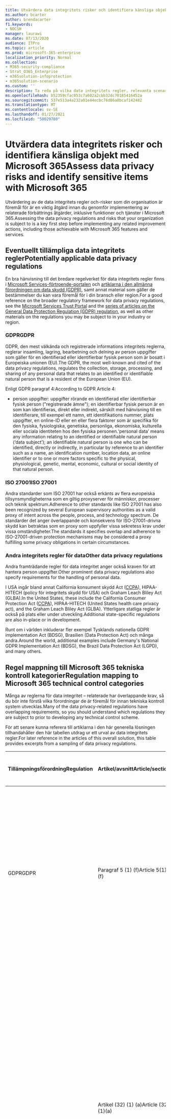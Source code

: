```yaml
---
title: Utvärdera data integritets risker och identifiera känsliga objekt med Microsoft 365
ms.author: bcarter
author: brendacarter
f1.keywords:
- NOCSH
manager: laurawi
ms.date: 07/13/2020
audience: ITPro
ms.topic: article
ms.prod: microsoft-365-enterprise
localization_priority: Normal
ms.collection:
- M365-security-compliance
- Strat_O365_Enterprise
- m365solution-infoprotection
- m365solution-scenario
ms.custom: ''
description: Ta reda på vilka data integritets regler, relevanta scenarier, beredskap och känsliga informations typer som finns i din Microsoft 365-miljö.
ms.openlocfilehash: b52359cfac053c7a602a2cbb32dc70185416452a
ms.sourcegitcommit: 537e513a4a232a01e44ecbc76d86a8bcaf142482
ms.translationtype: MT
ms.contentlocale: sv-SE
ms.lasthandoff: 01/27/2021
ms.locfileid: "50029780"
---
```

# <a name="assess-data-privacy-risks-and-identify-sensitive-items-with-microsoft-365"></a><span data-ttu-id="ac815-103">Utvärdera data integritets risker och identifiera känsliga objekt med Microsoft 365</span><span class="sxs-lookup"><span data-stu-id="ac815-103">Assess data privacy risks and identify sensitive items with Microsoft 365</span></span>

<span data-ttu-id="ac815-104">Utvärdering av de data integritets regler och-risker som din organisation är föremål för är en viktig åtgärd innan du genomför implementering av relaterade förbättrings åtgärder, inklusive funktioner och tjänster i Microsoft 365.</span><span class="sxs-lookup"><span data-stu-id="ac815-104">Assessing the data privacy regulations and risks that your organization is subject to is a key first step before implementing any related improvement actions, including those achievable with Microsoft 365 features and services.</span></span> 

## <a name="potentially-applicable-data-privacy-regulations"></a><span data-ttu-id="ac815-105">Eventuellt tillämpliga data integritets regler</span><span class="sxs-lookup"><span data-stu-id="ac815-105">Potentially applicable data privacy regulations</span></span>

<span data-ttu-id="ac815-106">En bra hänvisning till det bredare regelverket för data integritets regler finns i [Microsoft Services-förtroende-portalen](https://servicetrust.microsoft.com/) och [artiklarna i den allmänna förordningen om data skydd (GDPR)](../compliance/gdpr.md), samt annat material som gäller de bestämmelser du kan vara föremål för i din bransch eller region.</span><span class="sxs-lookup"><span data-stu-id="ac815-106">For a good reference on the broader regulatory framework for data privacy regulations, see the [Microsoft Services Trust Portal](https://servicetrust.microsoft.com/) and the [series of articles on the General Data Protection Regulation (GDPR) regulation](../compliance/gdpr.md), as well as other materials on the regulations you may be subject to in your industry or region.</span></span>

### <a name="gdpr"></a><span data-ttu-id="ac815-107">GDPR</span><span class="sxs-lookup"><span data-stu-id="ac815-107">GDPR</span></span>

<span data-ttu-id="ac815-108">GDPR, den mest välkända och registrerade informations integritets reglerna, reglerar insamling, lagring, bearbetning och delning av person uppgifter som gäller för en identifierad eller identifierbar fysisk person som är bosatt i Europeiska unionen (EU).</span><span class="sxs-lookup"><span data-stu-id="ac815-108">The GDPR, the most well-known and cited of the data privacy regulations, regulates the collection, storage, processing, and sharing of any personal data that relates to an identified or identifiable natural person that is a resident of the European Union (EU).</span></span> 

<span data-ttu-id="ac815-109">Enligt GDPR paragraf 4:</span><span class="sxs-lookup"><span data-stu-id="ac815-109">According to GDPR Article 4:</span></span> 

- <span data-ttu-id="ac815-110">person uppgifter: uppgifter rörande en identifierad eller identifierbar fysisk person ("registrerade ämne"); en identifierbar fysisk person är en som kan identifieras, direkt eller indirekt, särskilt med hänvisning till en identifierare, till exempel ett namn, ett identifikations nummer, plats uppgifter, en online-ID eller en eller flera faktorer som är specifika för den fysiska, fysiologiska, genetiska, personliga, ekonomiska, kulturella eller sociala identiteten hos den fysiska personen.</span><span class="sxs-lookup"><span data-stu-id="ac815-110">‘personal data’ means any information relating to an identified or identifiable natural person (‘data subject’); an identifiable natural person is one who can be identified, directly or indirectly, in particular by reference to an identifier such as a name, an identification number, location data, an online identifier or to one or more factors specific to the physical, physiological, genetic, mental, economic, cultural or social identity of that natural person.</span></span>

### <a name="iso-27001"></a><span data-ttu-id="ac815-111">ISO 27001</span><span class="sxs-lookup"><span data-stu-id="ac815-111">ISO 27001</span></span>

<span data-ttu-id="ac815-112">Andra standarder som ISO 27001 har också erkänts av flera europeiska tillsynsmyndigheterna som en giltig proxyserver för människor, processer och teknik spektrum.</span><span class="sxs-lookup"><span data-stu-id="ac815-112">Adherence to other standards like ISO 27001 has also been recognized by several European supervisory authorities as a valid proxy of intent across the people, process, and technology spectrum.</span></span> <span data-ttu-id="ac815-113">De standarder det anger överlappande och konsekvens för ISO-27001-drivna skydd kan betraktas som en proxy som uppfyller vissa sekretess krav under vissa omständigheter.</span><span class="sxs-lookup"><span data-stu-id="ac815-113">The standards it specifies overlap and adherence to ISO-27001-driven protection mechanisms may be considered a proxy fulfilling some privacy obligations in certain circumstances.</span></span>

### <a name="other-data-privacy-regulations"></a><span data-ttu-id="ac815-114">Andra integritets regler för data</span><span class="sxs-lookup"><span data-stu-id="ac815-114">Other data privacy regulations</span></span>

<span data-ttu-id="ac815-115">Andra framträdande regler för data integritet anger också kraven för att hantera person uppgifter.</span><span class="sxs-lookup"><span data-stu-id="ac815-115">Other prominent data privacy regulations also specify requirements for the handling of personal data.</span></span>

<span data-ttu-id="ac815-116">I USA ingår bland annat California konsument skydd Act ([CCPA](../compliance/ccpa-faq.md)), HIPAA-HITECH (policy för integritets skydd för USA) och Graham Leach Bliley Act (GLBA).</span><span class="sxs-lookup"><span data-stu-id="ac815-116">In the United States, these include the California Consumer Protection Act ([CCPA](../compliance/ccpa-faq.md)), HIPAA-HITECH (United States health care privacy act), and the Graham Leach Bliley Act (GLBA).</span></span> <span data-ttu-id="ac815-117">Ytterligare statliga regler är också på plats eller under utveckling.</span><span class="sxs-lookup"><span data-stu-id="ac815-117">Additional state-specific regulations are also in-place or in development.</span></span> 

<span data-ttu-id="ac815-118">Runt om i världen inkluderar fler exempel Tysklands nationella GDPR implementation Act (BDSG), Brasilien (Data Protection Act) och många andra.</span><span class="sxs-lookup"><span data-stu-id="ac815-118">Around the world, additional examples include Germany's National GDPR Implementation Act (BDSG), the Brazil Data Protection Act (LGPD), and many others.</span></span>

## <a name="regulation-mapping-to-microsoft-365-technical-control-categories"></a><span data-ttu-id="ac815-119">Regel mappning till Microsoft 365 tekniska kontroll kategorier</span><span class="sxs-lookup"><span data-stu-id="ac815-119">Regulation mapping to Microsoft 365 technical control categories</span></span>

<span data-ttu-id="ac815-120">Många av reglerna för data integritet – relaterade har överlappande krav, så du bör inte förstå vilka förordningar de är föremål för innan tekniska kontroll system utvecklas.</span><span class="sxs-lookup"><span data-stu-id="ac815-120">Many of the data privacy-related regulations have overlapping requirements, so you should understand which regulations they are subject to prior to developing any technical control scheme.</span></span> 

<span data-ttu-id="ac815-121">För att senare kunna referera till artiklarna i den här generella lösningen tillhandahåller den här tabellen utdrag ur ett urval av data integritets regler.</span><span class="sxs-lookup"><span data-stu-id="ac815-121">For later reference in the articles of this overall solution, this table provides excerpts from a sampling of data privacy regulations.</span></span> 

| <span data-ttu-id="ac815-122">Tillämpningsförordning</span><span class="sxs-lookup"><span data-stu-id="ac815-122">Regulation</span></span> | <span data-ttu-id="ac815-123">Artikel/avsnitt</span><span class="sxs-lookup"><span data-stu-id="ac815-123">Article/section</span></span> | <span data-ttu-id="ac815-124">Utdrag</span><span class="sxs-lookup"><span data-stu-id="ac815-124">Excerpt</span></span> | <span data-ttu-id="ac815-125">Lämpliga tekniska kontroll kategorier</span><span class="sxs-lookup"><span data-stu-id="ac815-125">Applicable technical control categories</span></span> |
|:-------|:-----|:-------|:-------|
| <span data-ttu-id="ac815-126">GDPR</span><span class="sxs-lookup"><span data-stu-id="ac815-126">GDPR</span></span> | <span data-ttu-id="ac815-127">Paragraf 5 (1) (f)</span><span class="sxs-lookup"><span data-stu-id="ac815-127">Article 5(1)(f)</span></span> | <span data-ttu-id="ac815-128">Person uppgifter ska behandlas på ett sätt som säkerställer lämplig säkerhet för person uppgifter, inklusive skydd mot obehörig eller olaglig behandling samt mot oavsiktlig förlust, destruktion eller skada, med lämpliga tekniska eller organisatoriska åtgärder ("integritet och konfidentialitet").</span><span class="sxs-lookup"><span data-stu-id="ac815-128">Personal data shall be processed in a manner that ensures appropriate security of the personal data, including protection against unauthorized or unlawful processing and against accidental loss, destruction or damage, using appropriate technical or organizational measures ('integrity and confidentiality'.</span></span>  |  <span data-ttu-id="ac815-129">Alla</span><span class="sxs-lookup"><span data-stu-id="ac815-129">(All)</span></span> <br> <span data-ttu-id="ac815-130">Identitet</span><span class="sxs-lookup"><span data-stu-id="ac815-130">Identity</span></span> <br> <span data-ttu-id="ac815-131">Enhet</span><span class="sxs-lookup"><span data-stu-id="ac815-131">Device</span></span> <br> <span data-ttu-id="ac815-132">Skydd för hotet</span><span class="sxs-lookup"><span data-stu-id="ac815-132">Threat Protection</span></span> <br> <span data-ttu-id="ac815-133">Skydda information</span><span class="sxs-lookup"><span data-stu-id="ac815-133">Protect information</span></span> <br> <span data-ttu-id="ac815-134">Styra information</span><span class="sxs-lookup"><span data-stu-id="ac815-134">Govern information</span></span> <br> <span data-ttu-id="ac815-135">Upptäcka och agera</span><span class="sxs-lookup"><span data-stu-id="ac815-135">Discover and respond</span></span> |
|  | <span data-ttu-id="ac815-136">Artikel (32) (1) (a)</span><span class="sxs-lookup"><span data-stu-id="ac815-136">Article (32)(1)(a)</span></span> | <span data-ttu-id="ac815-137">Genom att ta hänsyn till bildens status, kostnaderna för implementeringen och arten, omfattningen, sammanhanget och ändamålen med bearbetning, samt risken att varierande sannolikhet och allvarlighets grad för fysiska personers fri-och rättigheter för dem, den registeransvarige och denna drifts ansvarige vidtar lämpliga tekniska och organisatoriska åtgärder för att säkerställa en säkerhets nivå som är lämplig för risken , inklusive bland annat: (a) pseudonymization och kryptering av person uppgifter.</span><span class="sxs-lookup"><span data-stu-id="ac815-137">Taking into account the state of the art, the costs of implementation and the nature, scope, context and purposes of processing as well as the risk of varying likelihood and severity for the rights and freedoms of natural persons, the controller and the processor shall implement appropriate technical and organizational measures to ensure a level of security appropriate to the risk, including inter alia as appropriate: (a) the pseudonymization and encryption of personal data.</span></span> | <span data-ttu-id="ac815-138">Skydda information</span><span class="sxs-lookup"><span data-stu-id="ac815-138">Protect information</span></span> |
|  | <span data-ttu-id="ac815-139">Artikel (13) (2) (a)</span><span class="sxs-lookup"><span data-stu-id="ac815-139">Article (13)(2)(a)</span></span> | <span data-ttu-id="ac815-140">"... vid den tidpunkt då person uppgifter hämtas ska den här informationen vara underkastad följande uppgifter som behövs för att säkerställa rättvis och öppen bearbetning: (a) den period som person uppgifterna ska lagras i, eller om det inte är möjligt, de kriterier som används för att fastställa denna period.</span><span class="sxs-lookup"><span data-stu-id="ac815-140">"…the controller shall, at the time when personal data are obtained, provide the data subject with the following further information necessary to ensure fair and transparent processing: (a) the period for which the personal data will be stored, or if that is not possible, the criteria used to determine that period.</span></span> | <span data-ttu-id="ac815-141">Styra information</span><span class="sxs-lookup"><span data-stu-id="ac815-141">Govern information</span></span> |
|  | <span data-ttu-id="ac815-142">Artikel (15) (1) (e)</span><span class="sxs-lookup"><span data-stu-id="ac815-142">Article (15)(1)(e)</span></span> | <span data-ttu-id="ac815-143">Den registrerade ska ha rätt att från kontroll organet bekräfta om person uppgifter som berör honom eller henne behandlas, och om så är fallet, till gång till person uppgifter och följande uppgifter: (e) förekomsten av rätten att begära från kontroll panelens rättelse eller radering av person uppgifter rörande den registrerades eller för föremålet för sådan behandling</span><span class="sxs-lookup"><span data-stu-id="ac815-143">The data subject shall have the right to obtain from the controller confirmation as to whether or not personal data concerning him or her are being processed, and where that is the case, access to the personal data and the following information: (e) the existence of the right to request from the controller rectification or erasure of personal data or restriction of processing of personal data concerning the data subject or to object to such processing</span></span> | <span data-ttu-id="ac815-144">Upptäcka och agera</span><span class="sxs-lookup"><span data-stu-id="ac815-144">Discover and respond</span></span> |
| <span data-ttu-id="ac815-145">LGPD</span><span class="sxs-lookup"><span data-stu-id="ac815-145">LGPD</span></span> | <span data-ttu-id="ac815-146">Artikel 46</span><span class="sxs-lookup"><span data-stu-id="ac815-146">Article 46</span></span> | <span data-ttu-id="ac815-147">Bearbetnings ombuden ska vidta säkerhets-, tekniska och administrativa åtgärder för att skydda person uppgifter från obehöriga och oavsiktliga och olagliga situationer med destruktion, förlust, ändring, kommunikation eller annan typ av icke godkänd eller olaglig behandling.</span><span class="sxs-lookup"><span data-stu-id="ac815-147">Processing agents shall adopt security, technical and administrative measures able to protect personal data from unauthorized accesses and accidental or unlawful situations of destruction, loss, alteration, communication, or any type of improper or unlawful processing.</span></span> | <span data-ttu-id="ac815-148">Skydda information</span><span class="sxs-lookup"><span data-stu-id="ac815-148">Protect information</span></span> <br> <span data-ttu-id="ac815-149">Styra information</span><span class="sxs-lookup"><span data-stu-id="ac815-149">Govern information</span></span> <br> <span data-ttu-id="ac815-150">Upptäcka och agera</span><span class="sxs-lookup"><span data-stu-id="ac815-150">Discover and respond</span></span>|
|  | <span data-ttu-id="ac815-151">Artikel 48</span><span class="sxs-lookup"><span data-stu-id="ac815-151">Article 48</span></span> | <span data-ttu-id="ac815-152">Den registeransvarige måste meddela den nationella myndigheten och uppgifterna om en säkerhets tillbud som kan skapa risk eller relevant skada för dessa.</span><span class="sxs-lookup"><span data-stu-id="ac815-152">The controller must communicate to the national authority and to the data subject the occurrence of a security incident that may create risk or relevant damage to the data subjects.</span></span> | <span data-ttu-id="ac815-153">Upptäcka och agera</span><span class="sxs-lookup"><span data-stu-id="ac815-153">Discover and respond</span></span> |
| <span data-ttu-id="ac815-154">HIPPA-HITECH</span><span class="sxs-lookup"><span data-stu-id="ac815-154">HIPPA-HITECH</span></span> | <span data-ttu-id="ac815-155">45 CFR 164.312 (e) (1)</span><span class="sxs-lookup"><span data-stu-id="ac815-155">45 CFR 164.312(e)(1)</span></span> | <span data-ttu-id="ac815-156">Implementera tekniska säkerhets åtgärder för att skydda obehörig åtkomst till information om elektronisk skyddad hälsa som skickas via ett elektroniskt kommunikations nät verk.</span><span class="sxs-lookup"><span data-stu-id="ac815-156">Implement technical security measures to guard against unauthorized access to electronic protected health information that is being transmitted over an electronic communications network.</span></span> | <span data-ttu-id="ac815-157">Skydda information</span><span class="sxs-lookup"><span data-stu-id="ac815-157">Protect information</span></span> |
|  | <span data-ttu-id="ac815-158">45 C.F.R.</span><span class="sxs-lookup"><span data-stu-id="ac815-158">45 C.F.R.</span></span> <span data-ttu-id="ac815-159">164.312 (e) (2) (II)</span><span class="sxs-lookup"><span data-stu-id="ac815-159">164.312(e)(2)(ii)</span></span> | <span data-ttu-id="ac815-160">Implementera en mekanism för att kryptera elektronisk skyddad hälso information när det bedöms lämpligt.</span><span class="sxs-lookup"><span data-stu-id="ac815-160">Implement a mechanism to encrypt electronic protected health information whenever deemed appropriate.</span></span> | <span data-ttu-id="ac815-161">Skydda information</span><span class="sxs-lookup"><span data-stu-id="ac815-161">Protect information</span></span> |
|  | <span data-ttu-id="ac815-162">45 CFR 164.312 (c) (2)</span><span class="sxs-lookup"><span data-stu-id="ac815-162">45 CFR 164.312(c)(2)</span></span> | <span data-ttu-id="ac815-163">Implementera elektroniska mekanismer för att bekräfta att elektronisk skyddad hälso information inte har ändrats eller förstörts på ett otillbörligt sätt.</span><span class="sxs-lookup"><span data-stu-id="ac815-163">Implement electronic mechanisms to corroborate that electronic protected health information has not been altered or destroyed in an unauthorized manner.</span></span> | <span data-ttu-id="ac815-164">Styra information</span><span class="sxs-lookup"><span data-stu-id="ac815-164">Govern information</span></span> |
|  | <span data-ttu-id="ac815-165">45 CFR 164.316 (b) (1) (i)</span><span class="sxs-lookup"><span data-stu-id="ac815-165">45 CFR 164.316(b)(1)(i)</span></span> | <span data-ttu-id="ac815-166">Om en åtgärd, aktivitet eller utvärdering krävs enligt det här kapitel ska dokumenteras, Upprätthåll ett skriftligt (som kan vara elektroniskt) med åtgärd, aktivitet eller utvärdering</span><span class="sxs-lookup"><span data-stu-id="ac815-166">If an action, activity, or assessment is required by this subpart to be documented, maintain a written (which may be electronic) record of the action, activity, or assessment</span></span> | <span data-ttu-id="ac815-167">Styra information</span><span class="sxs-lookup"><span data-stu-id="ac815-167">Govern information</span></span> |
|  | <span data-ttu-id="ac815-168">45 CFR 164.316 (b) (1) (II)</span><span class="sxs-lookup"><span data-stu-id="ac815-168">45 CFR 164.316(b)(1)(ii)</span></span> | <span data-ttu-id="ac815-169">Behåll den dokumentation som krävs enligt paragraf b (1) i det här avsnittet under 6 år efter den dag det skapades eller det datum då den senast användes, beroende på vilket som senare.</span><span class="sxs-lookup"><span data-stu-id="ac815-169">Retain the documentation required by paragraph (b)(1) of this section for 6 years from the date of its creation or the date when it last was in effect, whichever is later.</span></span> | <span data-ttu-id="ac815-170">Styra information</span><span class="sxs-lookup"><span data-stu-id="ac815-170">Govern information</span></span> |
|  | <span data-ttu-id="ac815-171">45 C.F.R.</span><span class="sxs-lookup"><span data-stu-id="ac815-171">45 C.F.R.</span></span> <span data-ttu-id="ac815-172">164.308 (a) (1) (II) (D)</span><span class="sxs-lookup"><span data-stu-id="ac815-172">164.308(a)(1)(ii)(D)</span></span> | <span data-ttu-id="ac815-173">Implementera procedurer för att regelbundet granska poster med informations system aktivitet, till exempel gransknings loggar, Access-rapporter och rapporter om säkerhets tillbud</span><span class="sxs-lookup"><span data-stu-id="ac815-173">Implement procedures to regularly review records of information system activity, such as audit logs, access reports, and security incident tracking reports</span></span> | <span data-ttu-id="ac815-174">Upptäcka och agera</span><span class="sxs-lookup"><span data-stu-id="ac815-174">Discover and respond</span></span> |
|  | <span data-ttu-id="ac815-175">45 C.F.R.</span><span class="sxs-lookup"><span data-stu-id="ac815-175">45 C.F.R.</span></span> <span data-ttu-id="ac815-176">164.308 (a) (6) (II)</span><span class="sxs-lookup"><span data-stu-id="ac815-176">164.308(a)(6)(ii)</span></span> | <span data-ttu-id="ac815-177">Identifiera och reagera på misstänkta eller kända säkerhets tillbud; minska risken för olycks händelser som är kända för den enhet eller det företag som är underrättat; och deras resultat för dokument säkerhets tillbud.</span><span class="sxs-lookup"><span data-stu-id="ac815-177">Identify and respond to suspected or known security incidents; mitigate, to the extent practicable, harmful effects of security incidents that are known to the covered entity or business associate; and document security incidents and their outcomes.</span></span> | <span data-ttu-id="ac815-178">Upptäcka och agera</span><span class="sxs-lookup"><span data-stu-id="ac815-178">Discover and respond</span></span> |
|  | <span data-ttu-id="ac815-179">45 C.F.R.</span><span class="sxs-lookup"><span data-stu-id="ac815-179">45 C.F.R.</span></span> <span data-ttu-id="ac815-180">164.312 (b)</span><span class="sxs-lookup"><span data-stu-id="ac815-180">164.312(b)</span></span> | <span data-ttu-id="ac815-181">Implementera maskinvaru-, program-och procedur mässiga mekanismer för att registrera och undersöka aktiviteter i informations system som innehåller eller använder elektronisk skyddad hälso information.</span><span class="sxs-lookup"><span data-stu-id="ac815-181">Implement hardware, software, and procedural mechanisms that record and examine activity in information systems that contain or use electronic protected health information.</span></span> | <span data-ttu-id="ac815-182">Upptäcka och agera</span><span class="sxs-lookup"><span data-stu-id="ac815-182">Discover and respond</span></span> |
| <span data-ttu-id="ac815-183">CCPA</span><span class="sxs-lookup"><span data-stu-id="ac815-183">CCPA</span></span> | <span data-ttu-id="ac815-184">1798.105 (c)</span><span class="sxs-lookup"><span data-stu-id="ac815-184">1798.105(c)</span></span> | <span data-ttu-id="ac815-185">Ett företag som får en verifierbar begäran från en konsument för att ta bort konsumentens personliga uppgifter i enlighet med underavdelning (a) i det här avsnittet ska ta bort konsument personens personliga information från sina poster och dirigera alla tjänste leverantörer så att de kan ta bort sin personliga information från sina poster</span><span class="sxs-lookup"><span data-stu-id="ac815-185">A business that receives a verifiable request from a consumer to delete the consumer’s personal information pursuant to subdivision (a) of this section shall delete the consumer’s personal information from its records and direct any service providers to delete the consumer’s personal information from their records</span></span> | <span data-ttu-id="ac815-186">Upptäcka och agera</span><span class="sxs-lookup"><span data-stu-id="ac815-186">Discover and respond</span></span> |
|  | <span data-ttu-id="ac815-187">1798.105 (d)</span><span class="sxs-lookup"><span data-stu-id="ac815-187">1798.105(d)</span></span> | <span data-ttu-id="ac815-188">(undantag från 1798.105 (c)</span><span class="sxs-lookup"><span data-stu-id="ac815-188">(exceptions to 1798.105(c)</span></span> <br> <span data-ttu-id="ac815-189">Ett företag eller en tjänste leverantör ska inte vara skyldigt att följa en konsument begäran om att ta bort konsumentens person uppgifter om det behövs för att företaget eller tjänste leverantören ska kunna behålla konsument informationen för att: (mer information finns i den aktuella förordningen).</span><span class="sxs-lookup"><span data-stu-id="ac815-189">A business or a service provider shall not be required to comply with a consumer’s request to delete the consumer’s personal information if it is necessary for the business or service provider to maintain the consumer’s personal information in order to: (refer to the current regulation for additional information).</span></span> | <span data-ttu-id="ac815-190">Upptäcka och agera</span><span class="sxs-lookup"><span data-stu-id="ac815-190">Discover and respond</span></span> |
|||||

>[!Important]
><span data-ttu-id="ac815-191">Detta är inte avsett att vara en uttömmande lista.</span><span class="sxs-lookup"><span data-stu-id="ac815-191">This is not intended to be an exhaustive list.</span></span> <span data-ttu-id="ac815-192">Om du [vill ha](../compliance/compliance-manager.md) mer information om hur du använder de avsnitt som nämns nedan kan du läsa mer om hur du ansöker om de citerade avsnitten.</span><span class="sxs-lookup"><span data-stu-id="ac815-192">Refer to [Compliance Manager](../compliance/compliance-manager.md) or your legal or compliance advisor for further information on the applicability of the cited sections to the technical control categories listed.</span></span>
>

## <a name="knowing-your-data"></a><span data-ttu-id="ac815-193">Känna till dina data</span><span class="sxs-lookup"><span data-stu-id="ac815-193">Knowing your data</span></span>

<span data-ttu-id="ac815-194">Oberoende av vilka förordningar du lyder under, där olika användar data typer i och utanför organisationen interagerar med dina system, är alla viktiga faktorer som kan påverka din samlade strategi för personlig data skydd, med förbehåll för bransch-och myndighets bestämmelser som gäller för organisationen.</span><span class="sxs-lookup"><span data-stu-id="ac815-194">Regardless of the regulations you are subject to, where different user data types inside and outside your organization interact with your systems are all important factors that may impact your overall personal data protection strategy, subject to the industry and government regulations that apply to your organization.</span></span> <span data-ttu-id="ac815-195">Detta inkluderar var person uppgifter lagras, vilken typ av text det är och hur mycket det är, och under vilka omständigheter de samlades in.</span><span class="sxs-lookup"><span data-stu-id="ac815-195">This includes where personal data is stored, what type it is, and how much of it there is, and under what circumstances it was collected.</span></span>
 
![Att veta dina data: vilken typ av text det är och hur mycket det är, och under vilka omständigheter det samlades in](../media/information-protection-deploy-assess/information-protection-deploy-assess-knowing-data.png)

### <a name="data-portability"></a><span data-ttu-id="ac815-197">Data portabilitet</span><span class="sxs-lookup"><span data-stu-id="ac815-197">Data portability</span></span> 

<span data-ttu-id="ac815-198">Data flyttas också med tiden när den behandlas, raffineras och andra versioner härleds från den.</span><span class="sxs-lookup"><span data-stu-id="ac815-198">Data also moves around over time as it is processed, refined, and other versions are derived from it.</span></span> <span data-ttu-id="ac815-199">En ursprunglig ögonblicks bild är aldrig tillräckligt.</span><span class="sxs-lookup"><span data-stu-id="ac815-199">An initial snapshot is never enough.</span></span> <span data-ttu-id="ac815-200">Det måste finnas en fort löp ande process för dina data.</span><span class="sxs-lookup"><span data-stu-id="ac815-200">There needs to be an ongoing process for knowing your data.</span></span> <span data-ttu-id="ac815-201">Detta representerar en av de största utmaningarna för stora organisationer som hanterar stora mängder person uppgifter.</span><span class="sxs-lookup"><span data-stu-id="ac815-201">This represents one of the biggest challenges for large organizations that handle significant volumes of personal data.</span></span> <span data-ttu-id="ac815-202">Organisationer som inte löser problemet med att "veta dina uppgifter" kan komma att få problem med mycket stor risk och möjligt från reglerings organ.</span><span class="sxs-lookup"><span data-stu-id="ac815-202">Organizations that don't address the "know your data" problem could potentially end up with very high risk and possible fines from regulatory agencies.</span></span>

![Data livs cykeln](../media/information-protection-deploy-assess/information-protection-deploy-assess-data-lifecycle.png)
 
### <a name="where-the-personal-data-is"></a><span data-ttu-id="ac815-204">Där person uppgifter är</span><span class="sxs-lookup"><span data-stu-id="ac815-204">Where the personal data is</span></span>

<span data-ttu-id="ac815-205">För att adressera data integritets regler kan du inte använda allmänna begrepp för var du tror att dina person uppgifter finns, antingen nu eller i framtiden.</span><span class="sxs-lookup"><span data-stu-id="ac815-205">To address data privacy regulations, you can’t rely on general notions of where you think personal data might exist, either now or in the future.</span></span> <span data-ttu-id="ac815-206">För data integritets regler krävs att organisationerna försäkrar att de vet var person uppgifterna är fort löp ande.</span><span class="sxs-lookup"><span data-stu-id="ac815-206">Data privacy regulations require that organizations prove that they know where personal data is on an ongoing basis.</span></span> <span data-ttu-id="ac815-207">Det är viktigt att ta en första ögonblicks bild av alla dina data källor för eventuell lagring av personlig information, inklusive din Microsoft 365-miljö, och skapa mekanismer för fort löp ande övervakning och identifiering.</span><span class="sxs-lookup"><span data-stu-id="ac815-207">This makes it important to take an initial snapshot of all your data sources for possible storage of personal information, including your Microsoft 365 environment, and establish mechanisms for ongoing monitoring and detection.</span></span>

<span data-ttu-id="ac815-208">Om du inte redan har bedömt den övergripande beredskapen och risken för data integritets regler kan du använda följande 3-stegs ramverk för att komma igång.</span><span class="sxs-lookup"><span data-stu-id="ac815-208">If you have not already assessed your overall readiness and risk associated with data privacy regulations, use the following 3-step framework to get started.</span></span> 

![Åtgärder för att utvärdera din totala beredskap och risk som är förknippad med data integritets regler](../media/information-protection-deploy-assess/information-protection-deploy-assess-grid.png)

>[!Note]
><span data-ttu-id="ac815-210">Den här artikeln och dess innehåll är inte avsett att ta bort juridisk rådgivning.</span><span class="sxs-lookup"><span data-stu-id="ac815-210">This article and its content are not meant to take the place of legal advisory services.</span></span> <span data-ttu-id="ac815-211">Det ger bara grundläggande vägledning och länkar till verktyg som kan vara hjälp i de tidiga faserna av din utvärdering.</span><span class="sxs-lookup"><span data-stu-id="ac815-211">It just provides some basic guidance and links to tools that may be of assistance in the early stages of your assessment.</span></span>
>
 
## <a name="step-1-develop-a-foundational-understanding-of-your-organizations-personal-data-scenarios"></a><span data-ttu-id="ac815-212">Steg 1: skapa en grundläggande förståelse av organisationens personliga data scenarier</span><span class="sxs-lookup"><span data-stu-id="ac815-212">Step 1: Develop a foundational understanding of your organization's personal data scenarios</span></span> 

<span data-ttu-id="ac815-213">Du måste mäta exponering för data integritets risk baserat på den typ av personliga data som den för närvarande hanterar, där den lagras, vilka skyddade kontroller som finns på den, hur den är livs cykel hanteras och vem som har åtkomst till den.</span><span class="sxs-lookup"><span data-stu-id="ac815-213">You need to gauge exposure to data privacy risk based on the type of personal data it currently manages, where it is stored, what protective controls are placed on it, how it's lifecycle is managed, and who has access to it.</span></span> 

<span data-ttu-id="ac815-214">Som utgångs punkt är det viktigt att inventera vilka typer av personliga data som finns i din Microsoft 365-miljö.</span><span class="sxs-lookup"><span data-stu-id="ac815-214">As a starting point, it's important to inventory what types of personal data exist in your Microsoft 365 environment.</span></span> <span data-ttu-id="ac815-215">Använd dessa kategorier:</span><span class="sxs-lookup"><span data-stu-id="ac815-215">Use these categories:</span></span>

- <span data-ttu-id="ac815-216">Information om anställda som behövs för dagliga affärs funktioner</span><span class="sxs-lookup"><span data-stu-id="ac815-216">Employee data required to carry out day-to-day business functions</span></span>
- <span data-ttu-id="ac815-217">Data organisationen har om sina affärs kunder, partners och andra relationer i B2B-scenario (Business-to-Business)</span><span class="sxs-lookup"><span data-stu-id="ac815-217">Data the organization has about its business customers, partners, and other relationships in the business-to-business (B2B) scenario</span></span>
- <span data-ttu-id="ac815-218">Data organisationen har om konsumenter som tillhandahåller information till online tjänster som organisationen hanterar i scenariot för Skype-till-kund (B2C)</span><span class="sxs-lookup"><span data-stu-id="ac815-218">Data the organization has about consumers who provide information to online services that the organization manages in the business-to-customer (B2C) scenario</span></span>

<span data-ttu-id="ac815-219">Här är ett exempel på olika typer av data för typiska avdelningar i en organisation.</span><span class="sxs-lookup"><span data-stu-id="ac815-219">Here is an example of the different types of data for typical departments of an organization.</span></span>

![Typer av person uppgifter](../media/information-protection-deploy-assess/information-protection-deploy-assess-data-types.png)

<span data-ttu-id="ac815-221">Mycket av de person uppgifter som är föremål för data integritets reglering samlas in och lagras normalt utanför Microsoft 365.</span><span class="sxs-lookup"><span data-stu-id="ac815-221">Much of the personal data that is subject to data privacy regulation is typically collected and stored outside of Microsoft 365.</span></span> <span data-ttu-id="ac815-222">Alla personliga uppgifter från klientbaserade webb-eller mobil program måste ha exporter ATS från sådana program till Microsoft 365 för att kunna bli föremål för sekretess kontroll i Microsoft 365.</span><span class="sxs-lookup"><span data-stu-id="ac815-222">Any personal data from consumer-facing web or mobile applications would need to have been exported from such applications to Microsoft 365 in order to be subject to data privacy scrutiny within Microsoft 365.</span></span> 

<span data-ttu-id="ac815-223">Din exponering för data integritet i Microsoft 365 kan vara mer begränsad i förhållande till dina webb program och CRM-system, vilka den här lösningen inte hanterar.</span><span class="sxs-lookup"><span data-stu-id="ac815-223">Your data privacy exposure in Microsoft 365 may be more limited relative to your web applications and CRM systems, which this solution does not address.</span></span>

<span data-ttu-id="ac815-224">Det är också viktigt att tänka på följande vanliga problem med data integritets efterlevnad när du utvärderar din risk profil:</span><span class="sxs-lookup"><span data-stu-id="ac815-224">It's also important to think about the following common data privacy compliance challenges when evaluating your risk profile:</span></span>

 - <span data-ttu-id="ac815-225">**Person uppgifter.**</span><span class="sxs-lookup"><span data-stu-id="ac815-225">**Personal data distribution.**</span></span> <span data-ttu-id="ac815-226">Hur sprids information om ett visst ämne?</span><span class="sxs-lookup"><span data-stu-id="ac815-226">How scattered is information about a given subject?</span></span> <span data-ttu-id="ac815-227">Är det väl tillräckligt nog för att övertyga myndigheterna att det finns lämpliga kontroller?</span><span class="sxs-lookup"><span data-stu-id="ac815-227">Is it known well enough to convince regulatory bodies that proper controls are in place?</span></span> <span data-ttu-id="ac815-228">Kan den undersökas och åtgärdas om det behövs?</span><span class="sxs-lookup"><span data-stu-id="ac815-228">Can it be investigated and remediated if needed?</span></span>
- <span data-ttu-id="ac815-229">**Skyddar mot exfiltration.**</span><span class="sxs-lookup"><span data-stu-id="ac815-229">**Protecting against exfiltration.**</span></span> <span data-ttu-id="ac815-230">Hur skyddar jag person uppgifter i en viss typ av källa och hur de kan reagera om det var?</span><span class="sxs-lookup"><span data-stu-id="ac815-230">How do you protect personal data of a given type or source from being compromised and how to respond if it was?</span></span>
- <span data-ttu-id="ac815-231">**Skydd kontra risk.**</span><span class="sxs-lookup"><span data-stu-id="ac815-231">**Protection vs. risk.**</span></span> <span data-ttu-id="ac815-232">Vilka mekanismer för informations skydd är lämpliga i relation till risken och hur du upprätthåller kontinuitet och produktivitet för verksamheten och minimerar slutanvändaren om slutanvändaren behöver åtgärdas?</span><span class="sxs-lookup"><span data-stu-id="ac815-232">What information protection mechanisms are appropriate relative to the risk and how to maintain business continuity and productivity and minimize end-user impact if end-user intervention is required?</span></span> <span data-ttu-id="ac815-233">Ska manuell klassificering eller kryptering användas?</span><span class="sxs-lookup"><span data-stu-id="ac815-233">For example, should manual classification or encryption be used?</span></span>
- <span data-ttu-id="ac815-234">**Personlig data lagring.**</span><span class="sxs-lookup"><span data-stu-id="ac815-234">**Personal data retention.**</span></span> <span data-ttu-id="ac815-235">Hur länge ska information som innehåller person uppgifter behöva behållas för giltiga affärs skäl och hur man kan undvika att det är en tidigare lösning med Behåll-för-för-för-för-för-för-för-för--</span><span class="sxs-lookup"><span data-stu-id="ac815-235">How long does information containing personal data need to be kept around for valid business reasons and how to avoid past keep-it-forever practices, balanced with retention needs for business continuity?</span></span>
- <span data-ttu-id="ac815-236">**Hantera data subjekt begär Anden.**</span><span class="sxs-lookup"><span data-stu-id="ac815-236">**Handling data subject requests.**</span></span> <span data-ttu-id="ac815-237">Vilka mekanismer behövs för att hantera data ämnes förfrågningar (DSRs) och eventuella hjälp åtgärder, till exempel anonymisering, bortredigering och borttagning?</span><span class="sxs-lookup"><span data-stu-id="ac815-237">What mechanisms will be needed to handle data subject requests (DSRs) and any remedial actions, such as anonymization, redaction, and deletion?</span></span>
- <span data-ttu-id="ac815-238">**Pågående övervakning och rapportering.**</span><span class="sxs-lookup"><span data-stu-id="ac815-238">**Ongoing monitoring and reporting.**</span></span> <span data-ttu-id="ac815-239">Vilken sorts daglig övervakning, undersöknings-och rapporterings teknik är tillgänglig för de olika data typerna och källorna?</span><span class="sxs-lookup"><span data-stu-id="ac815-239">What sort of day-to-day monitoring, investigative, and reporting techniques are available for the different data types and sources?</span></span>
- <span data-ttu-id="ac815-240">**Begränsningar för data behandling.**</span><span class="sxs-lookup"><span data-stu-id="ac815-240">**Limitations on data processing.**</span></span> <span data-ttu-id="ac815-241">Finns det begränsningar för data användning för information som samlas in eller lagras genom de här metoderna att organisationen måste återspegla i integritets kontroller?</span><span class="sxs-lookup"><span data-stu-id="ac815-241">Are there limitations on data use for information collected or stored through these methods that the organization must reflect in privacy controls?</span></span> <span data-ttu-id="ac815-242">Exempel: åtaganden som person uppgifter inte kommer att användas av Sälj personal kan kräva att organisationen kan sätta in mekanismer för att förhindra överföring eller lagring av den informationen i system som är kopplade till Sälj organisationen.</span><span class="sxs-lookup"><span data-stu-id="ac815-242">For example, commitments that personal data will not be used by sales personnel may require your organization to put mechanisms in place to prevent transfer or storage of that information in systems associated with the sales organization.</span></span>

### <a name="employee-data-required-to-carry-out-day-to-day-business-functions"></a><span data-ttu-id="ac815-243">Information om anställda som behövs för dagliga affärs funktioner</span><span class="sxs-lookup"><span data-stu-id="ac815-243">Employee data required to carry out day-to-day business functions</span></span>

<span data-ttu-id="ac815-244">Organisationer genom natur behöver samla in uppgifter om anställda för elektronisk identitet och HR, beroende på vad de godkänner till i sina avtalade anställda.</span><span class="sxs-lookup"><span data-stu-id="ac815-244">Organizations by nature need to collect data on employees for electronic identity and HR purposes, subject to what they agree to in their employee agreements.</span></span> <span data-ttu-id="ac815-245">Så länge en person arbetar för ett företag är detta vanligt vis inte ett problem.</span><span class="sxs-lookup"><span data-stu-id="ac815-245">As long as a person works for a company, this is typically not an issue.</span></span> <span data-ttu-id="ac815-246">Organisationen kan vilja placera mekanismer för att förhindra att obehöriga aktörer exfiltration eller läcker person uppgifter.</span><span class="sxs-lookup"><span data-stu-id="ac815-246">The organization may want to put mechanisms in place to prevent malicious actors from exfiltration or leaking employee personal data.</span></span> 

<span data-ttu-id="ac815-247">Om en person lämnar ett företag har organisationer vanligt vis processer, procedurer och bevarande-och borttagnings scheman för att ta bort användar konton, avställa post lådor och personliga enheter samt ändra den anställdes status i sådant som Human Resources-system.</span><span class="sxs-lookup"><span data-stu-id="ac815-247">If a person leaves a company, organizations typically have processes, procedures, and retention and deletion schedules for removing user accounts, decommissioning mailboxes and personal drives, and changing the employee status in things like human resources systems.</span></span> <span data-ttu-id="ac815-248">När det gäller tvister kan en anställd eller någon annan part i en juridisk undersökning ha giltiga skäl för att få information om de person uppgifter som lagras i organisationens system.</span><span class="sxs-lookup"><span data-stu-id="ac815-248">For situations where litigation is involved, an employee or another party to a legal investigation may have valid reasons for obtaining information about personal data stored in the organization's systems.</span></span> <span data-ttu-id="ac815-249">I vissa fall kan denna part begära att dessa uppgifter tas bort eller anonymiserad.</span><span class="sxs-lookup"><span data-stu-id="ac815-249">On some occasions, that party may request that such data be removed or anonymized.</span></span> 

<span data-ttu-id="ac815-250">För att du ska kunna adressera sådana behov bör organisationer ha processer och förfaranden för att under lätta för sådana begär Anden och att vidta åtgärder som gör att en del information om en anställd kan tänkas vara avgörande för företags kontinuitet.</span><span class="sxs-lookup"><span data-stu-id="ac815-250">To address such needs, organizations should have processes and procedures in place that address preventative, detective, and remedial needs to facilitate such requests, noting that some information about an employee may be reasonably considered crucial for business continuity.</span></span> <span data-ttu-id="ac815-251">Till exempel information som en enskild användare har skapat en fil eller utfört en funktion.</span><span class="sxs-lookup"><span data-stu-id="ac815-251">For example, information that an individual authored a file or performed a function.</span></span> 

>[!Note]
><span data-ttu-id="ac815-252">En undersöknings teknik för person uppgifter i Microsoft 365 finns på [skärmen övervaka och svara](information-protection-deploy-monitor-respond.md)på.</span><span class="sxs-lookup"><span data-stu-id="ac815-252">For investigative and remediation techniques for personal data in Microsoft 365, see the [monitor and respond article](information-protection-deploy-monitor-respond.md).</span></span> <span data-ttu-id="ac815-253">Du kanske också vill använda automatiserade klassificerings-och skydds system för att se till att personliga uppgifter kontrol leras samtidigt inom organisationen samt att de inte lämnar organisationen i situationer med skadlig aktör.</span><span class="sxs-lookup"><span data-stu-id="ac815-253">You may also want to employ automated classification and protection schemes to make sure that personal data is controlled while inside the organization, as well as prevent it from leaving the organization in malicious actor situations.</span></span> <span data-ttu-id="ac815-254">Mer information finns i artikeln om att [skydda information](information-protection-deploy-protect-information.md) .</span><span class="sxs-lookup"><span data-stu-id="ac815-254">See the [protect information article](information-protection-deploy-protect-information.md) for more information.</span></span>
>
 
### <a name="data-the-organization-has-about-its-business-customers-in-the-b2b-scenario"></a><span data-ttu-id="ac815-255">Uppgifter som organisationen har till sina affärs kunder i B2B-scenariot</span><span class="sxs-lookup"><span data-stu-id="ac815-255">Data the organization has about its business customers in the B2B scenario</span></span>

<span data-ttu-id="ac815-256">Insamling av B2B-information är också en utmaning eftersom din organisation kan behöva lagra kund namn och transaktioner i sina olika system för företags kontinuitet för att skydda informationen från oavsiktlig eller skadlig exfiltration.</span><span class="sxs-lookup"><span data-stu-id="ac815-256">Collection of B2B information is also a challenge because your organization might need to keep records of customer names and transactions in its various systems for business continuity purposes yet protect that information from inadvertent or malicious exfiltration.</span></span> <span data-ttu-id="ac815-257">På samma sätt som uppgifter för anställda måste organisationer ha principer, procedurer och tekniska kontroller för att skydda sådana data, samt för att under rättas om hur du gör det i enlighet med definierade lagrings-och borttagnings scheman.</span><span class="sxs-lookup"><span data-stu-id="ac815-257">Like employee data, organizations must have policies, procedures, and technical controls in place to protect such data, as well as age it out according to defined retention and deletion schedules.</span></span> 

<span data-ttu-id="ac815-258">Vanligt vis är avtal med externa kunder, partners och andra enheter som organisationen gör med ett språk som används för att hantera sådana data, inklusive skydd, bevarande och borttagning av både och efter att entiteten har en relation till organisationen.</span><span class="sxs-lookup"><span data-stu-id="ac815-258">Typically, contracts with external customers, partners, and the other entities with which the organization does business will have language addressing the handling of such data, including protection, retention, and deletion both during and after the entity has a relationship with the organization.</span></span> 

### <a name="data-the-organization-has-about-consumers-who-provide-information-to-online-services-that-the-organization-manages-in-the-b2c-scenario"></a><span data-ttu-id="ac815-259">Data organisationen har om konsumenter som tillhandahåller information till online tjänster som organisationen hanterar i B2C-scenariot</span><span class="sxs-lookup"><span data-stu-id="ac815-259">Data the organization has about consumers who provide information to online services that the organization manages in the B2C scenario</span></span>

<span data-ttu-id="ac815-260">Den här kategorin är den allra mest för data integritet, på grund av många offentliga instanser av kundens data läckage.</span><span class="sxs-lookup"><span data-stu-id="ac815-260">This category is the one most people think about for data privacy, due to many public instances of customer data leakage.</span></span> <span data-ttu-id="ac815-261">Detta kan vara avsiktligt, till exempel tredje part, under kontrakt till leverantören, eller oavsiktligt, till exempel exfiltration av en illvillig aktör.</span><span class="sxs-lookup"><span data-stu-id="ac815-261">This can be intentional, such as a third party under contract to the provider, or unintentional, such as exfiltration by a malicious actor.</span></span> <span data-ttu-id="ac815-262">Skyddet för konsument data är en av de viktigaste orsakerna till att EU och andra har fattat dessa regler.</span><span class="sxs-lookup"><span data-stu-id="ac815-262">Consumer data protection is one of the primary reasons the EU and others enacted these regulations.</span></span> <span data-ttu-id="ac815-263">Data integritets regler som GDPR och CCPA kräver att du planerar:</span><span class="sxs-lookup"><span data-stu-id="ac815-263">Data privacy regulations like GDPR and CCPA require you to do planning for:</span></span>

- <span data-ttu-id="ac815-264">Check planer och kontroll [listor](../compliance/gdpr-arc-office365.md) för [befattningar](../compliance/gdpr-action-plan.md)</span><span class="sxs-lookup"><span data-stu-id="ac815-264">[Action plans](../compliance/gdpr-action-plan.md) and [accountability readiness checklists](../compliance/gdpr-arc-office365.md)</span></span>
- [<span data-ttu-id="ac815-265">Konsekvens bedömning för data skydd</span><span class="sxs-lookup"><span data-stu-id="ac815-265">Data Protection Impact Assessments</span></span>](../compliance/gdpr-data-protection-impact-assessments.md)
- [<span data-ttu-id="ac815-266">Meddelande om intrång</span><span class="sxs-lookup"><span data-stu-id="ac815-266">Breach notifications</span></span>](../compliance/gdpr-breach-office365.md)
- [<span data-ttu-id="ac815-267">Begäranden från registrerad person</span><span class="sxs-lookup"><span data-stu-id="ac815-267">Data subject requests</span></span>](../compliance/gdpr-dsr-office365.md)

<span data-ttu-id="ac815-268">Om din organisation inte gör en mängd direkt från konsument data insamling kan den här kategorin vara mindre än ett problem.</span><span class="sxs-lookup"><span data-stu-id="ac815-268">If your organization does not do a lot of direct-from-consumer data collection, this category may be less of an issue.</span></span> <span data-ttu-id="ac815-269">Men du kan fortfarande behöva gå igenom de processer som beskrivs i dessa artiklar för att uppnå efterlevnad.</span><span class="sxs-lookup"><span data-stu-id="ac815-269">However, you may still need to go through the processes outlined in these articles to achieve compliance.</span></span>

### <a name="step-1-summary"></a><span data-ttu-id="ac815-270">Sammanfattning av steg 1</span><span class="sxs-lookup"><span data-stu-id="ac815-270">Step 1 summary</span></span>

<span data-ttu-id="ac815-271">Det här är ett viktigt första steg som är baserat på en grundläggande förståelse av organisationens scenarier för person uppgifter.</span><span class="sxs-lookup"><span data-stu-id="ac815-271">Understanding your exposure to risk and data privacy regulation is an important first step that is based on a foundational understanding of your organization's personal data scenarios.</span></span>

<span data-ttu-id="ac815-272">Om du inte har person uppgifter från konsumenter i din Microsoft 365-miljö eller begränsas till vissa delar av miljön och behovet av en teknisk kontroll är predikat för data exponering, så behöver den tekniska kontrollen bara vara anställd i högrisk delar av miljön, inte överallt.</span><span class="sxs-lookup"><span data-stu-id="ac815-272">If you don't have personal data from consumers in your Microsoft 365 environment or it is confined to certain parts of the environment and the need for a technical control is predicated on there being consumer-type data exposure, then that technical control may only need to be employed in high risk parts of the environment, not everywhere.</span></span>

<span data-ttu-id="ac815-273">Även om en extern organisation eller standard kontroll uppsättnings rekommendation, till exempel från Compliance Manager i Microsoft 365, kan hjälpa dig att informera din kontroll strategi, bör du utnyttja data inventerings medvetenheten för att kvantifiera din faktiska risk exponering.</span><span class="sxs-lookup"><span data-stu-id="ac815-273">While an external organization or standard control set recommendation, such as from Compliance Manager in Microsoft 365, may help inform your control strategy, your choice of implementation should be driven by data inventory awareness to quantify your real risk exposure.</span></span>

<span data-ttu-id="ac815-274">De flesta organisationer har viss exponering för något av ovanstående scenarier.</span><span class="sxs-lookup"><span data-stu-id="ac815-274">Most organizations will have some exposure to one of the above scenarios.</span></span> <span data-ttu-id="ac815-275">Det är viktigt att göra en helhets lösning.</span><span class="sxs-lookup"><span data-stu-id="ac815-275">Taking a holistic approach to assessment is important.</span></span>

## <a name="step-2-assess-your-readiness-for-complying-with-data-privacy-regulations"></a><span data-ttu-id="ac815-276">Steg 2: Bedöm din beredskap för att uppfylla data integritets regler</span><span class="sxs-lookup"><span data-stu-id="ac815-276">Step 2: Assess your readiness for complying with data privacy regulations</span></span>

<span data-ttu-id="ac815-277">Trots att det är specifikt för GDPR är frågorna i det kostnads fria [Microsoft GDPR Assessment-verktyget](https://www.microsoft.com/cyberassessment/en/gdpr/uso365) en bra början för att förstå din totala beredskap för data integritet.</span><span class="sxs-lookup"><span data-stu-id="ac815-277">Although specific to GDPR, the questions posed in the free [Microsoft GDPR assessment tool](https://www.microsoft.com/cyberassessment/en/gdpr/uso365) provide a good start towards understanding your overall data privacy readiness.</span></span> 

<span data-ttu-id="ac815-278">Organisationer som omfattas av andra integritets regler för data, till exempel CCPA i USA eller Brasilien, kan även dra nytta av detta verktygs lager av beredskaps regler med GDPR.</span><span class="sxs-lookup"><span data-stu-id="ac815-278">Organizations subject to other data privacy regulations, such as CCPA in the United States or Brazil’s LGPD, may also benefit from this tool’s inventory of readiness due overlapping provisions with the GDPR.</span></span>

<span data-ttu-id="ac815-279">GDPR-utvärdering består av följande avsnitt:</span><span class="sxs-lookup"><span data-stu-id="ac815-279">GDPR assessment consists of these sections:</span></span>

| <span data-ttu-id="ac815-280">Del</span><span class="sxs-lookup"><span data-stu-id="ac815-280">Section</span></span> | <span data-ttu-id="ac815-281">Beskrivning</span><span class="sxs-lookup"><span data-stu-id="ac815-281">Description</span></span> |
|:-------|:-----|
| <span data-ttu-id="ac815-282">Styrning</span><span class="sxs-lookup"><span data-stu-id="ac815-282">Governance</span></span> | <ol><li><span data-ttu-id="ac815-283">Uppger integritets policyn uttryckligen vilken data information som bearbetas?</span><span class="sxs-lookup"><span data-stu-id="ac815-283">Does your privacy policy explicitly state what data information is being processed?</span></span> </li><li><span data-ttu-id="ac815-284">Kör du regelbundet integritets konsekvenser (PIAs)?</span><span class="sxs-lookup"><span data-stu-id="ac815-284">Do you regularly run Privacy Impact Assessments (PIAs)?</span></span> </li><li> <span data-ttu-id="ac815-285">Använder du ett verktyg för att hantera personlig information (PI)?</span><span class="sxs-lookup"><span data-stu-id="ac815-285">Do you use a tool to manage personal information (PI)?</span></span> </li><li> <span data-ttu-id="ac815-286">Har du laglig myndighet att driva affärer med PI-data på en viss person?</span><span class="sxs-lookup"><span data-stu-id="ac815-286">Do you have legal authority to conduct business using PI data on any given individual?</span></span> <span data-ttu-id="ac815-287">Spårar du medgivande för data?</span><span class="sxs-lookup"><span data-stu-id="ac815-287">Do you track consent for data?</span></span> </li><li> <span data-ttu-id="ac815-288">Spårar, implementerar och hanterar du gransknings kontroller?</span><span class="sxs-lookup"><span data-stu-id="ac815-288">Do you track, implement, and manage audit controls?</span></span> <span data-ttu-id="ac815-289">Övervakar du för data läckor?</span><span class="sxs-lookup"><span data-stu-id="ac815-289">Do you monitor for data leaks?</span></span> </li></ol>|
| <span data-ttu-id="ac815-290">Ta bort och meddela</span><span class="sxs-lookup"><span data-stu-id="ac815-290">Deletion and notification</span></span> | <ol><li><span data-ttu-id="ac815-291">Ger du uttryckligen instruktioner för hur användares data kan nås?</span><span class="sxs-lookup"><span data-stu-id="ac815-291">Do you give explicit instructions on how users' data can be accessed?</span></span> </li><li> <span data-ttu-id="ac815-292">Har du dokumenterade processer för att hantera avbeställning?</span><span class="sxs-lookup"><span data-stu-id="ac815-292">Do you have documented processes in place for handling opt out consent?</span></span> </li><li> <span data-ttu-id="ac815-293">Har du en automatiserad borttagnings process för data?</span><span class="sxs-lookup"><span data-stu-id="ac815-293">Do you have an Automated Deletion process for data?</span></span> </li><li>   <span data-ttu-id="ac815-294">Har du en process för att bekräfta identitet när du är med på en kund?</span><span class="sxs-lookup"><span data-stu-id="ac815-294">Do you have a process to validate identity when engaging with a customer?</span></span> </li></ol>|
| <span data-ttu-id="ac815-295">Risk minskning och informations säkerhet</span><span class="sxs-lookup"><span data-stu-id="ac815-295">Risk mitigation and information security</span></span> | <ol><li><span data-ttu-id="ac815-296">Använder du verktyg för att skanna ostrukturerade data?</span><span class="sxs-lookup"><span data-stu-id="ac815-296">Do you use tools to scan unstructured data?</span></span> </li><li><span data-ttu-id="ac815-297">Är alla servrar uppdaterade och tar du bort brand väggar för att skydda dem?</span><span class="sxs-lookup"><span data-stu-id="ac815-297">Are all servers up to date, and do you leverage firewalls to protect them?</span></span> </li><li><span data-ttu-id="ac815-298">Använder du regelbunden säkerhets kopiering av dina servrar?</span><span class="sxs-lookup"><span data-stu-id="ac815-298">Do you run regular backups of your servers?</span></span> </li><li><span data-ttu-id="ac815-299">Övervakar du aktivt för data läckor?</span><span class="sxs-lookup"><span data-stu-id="ac815-299">Do you actively monitor for data leaks?</span></span> </li><li><span data-ttu-id="ac815-300">Krypterar du dina data på rest och överförda?</span><span class="sxs-lookup"><span data-stu-id="ac815-300">Do you encrypt your data at rest and in transmission?</span></span> </li></ol>|
| <span data-ttu-id="ac815-301">Princip hantering</span><span class="sxs-lookup"><span data-stu-id="ac815-301">Policy management</span></span> | <ol><li><span data-ttu-id="ac815-302">Hur hanterar du dina bindande företags regler (BCRs)?</span><span class="sxs-lookup"><span data-stu-id="ac815-302">How do you manage your Binding Corporate Rules (BCRs)?</span></span> </li><li><span data-ttu-id="ac815-303">Spårar du medgivande för data?</span><span class="sxs-lookup"><span data-stu-id="ac815-303">Do you track consent for data?</span></span> </li><li> <span data-ttu-id="ac815-304">För att en skala från 1 till 5 täcks helt, ska dina kontrakt omfatta data klassificeringar och hanterings behov?</span><span class="sxs-lookup"><span data-stu-id="ac815-304">On a scale of 1 to 5, 5 being completely covered, do your contracts cover data classifications and handling requirements?</span></span> </li><li><span data-ttu-id="ac815-305">Har du regelbundet testat ett svars abonnemang för incidenten?</span><span class="sxs-lookup"><span data-stu-id="ac815-305">Do you have and regularly test an incident response plan?</span></span> </li><li><span data-ttu-id="ac815-306">Vilken princip använder du för att hantera åtkomst?</span><span class="sxs-lookup"><span data-stu-id="ac815-306">What policy do you use to manage access?</span></span> </li></ol>|
|||
 
## <a name="step-3-identify-sensitive-information-types-that-occur-in-your-microsoft-365-environment"></a><span data-ttu-id="ac815-307">Steg 3: identifiera känsliga informations typer i Microsoft 365-miljön.</span><span class="sxs-lookup"><span data-stu-id="ac815-307">Step 3: Identify sensitive information types that occur in your Microsoft 365 environment.</span></span> 

<span data-ttu-id="ac815-308">I det här steget ingår identifiering av särskilda känsliga informations typer som är föremål för specifika kontroll kontroller, samt förekomsten av dem i din Microsoft 365-miljö.</span><span class="sxs-lookup"><span data-stu-id="ac815-308">This step involves identification of particular sensitive information types that are subject to specific regulatory controls, as well as the occurrence of them in your Microsoft 365 environment.</span></span> 

<span data-ttu-id="ac815-309">Att söka efter innehåll i din miljö som innehåller personligt kan vara en Formidable-uppgift, tidigare med en kombination av sökning efter efterlevnad, eDiscovery, Avancerad eDiscovery, DLP och granskning.</span><span class="sxs-lookup"><span data-stu-id="ac815-309">Finding content in your environment containing personal can be a formidable task, formerly involving a combination of using Compliance Search, eDiscovery, Advanced eDiscovery, DLP, and auditing.</span></span> 

<span data-ttu-id="ac815-310">Med den nya **data klassificerings** lösningen i Microsoft Compliance Admin Center har det blivit mycket enklare med [innehålls Utforskaren](../compliance/data-classification-content-explorer.md) , som fungerar med inbyggda eller anpassade informations typer, inklusive de som är relaterade till person uppgifter.</span><span class="sxs-lookup"><span data-stu-id="ac815-310">With the new **Data Classification** solution in the Microsoft Compliance admin center, this has become much easier with the [Content Explorer](../compliance/data-classification-content-explorer.md) capability, which works with either built-in or custom sensitive information types, including those related to personal data.</span></span>
 
### <a name="sensitive-information-types"></a><span data-ttu-id="ac815-311">Typer av känslig information</span><span class="sxs-lookup"><span data-stu-id="ac815-311">Sensitive information types</span></span>

<span data-ttu-id="ac815-312">Microsoft Compliance Admin Center levereras förinstallerat med över 100 känsliga informations typer, de flesta är relaterade till identifiering och lokalisering av person uppgifter.</span><span class="sxs-lookup"><span data-stu-id="ac815-312">The Microsoft Compliance admin center comes pre-loaded with over 100 sensitive information types, most of them related to identifying and locating personal data.</span></span> <span data-ttu-id="ac815-313">Dessa inbyggda känsliga informations typer kan hjälpa dig att identifiera och skydda kreditkorts nummer, bankkonto nummer, pass nummer och mer, baserat på mönster som definieras av ett vanligt uttryck (regex) eller en funktion.</span><span class="sxs-lookup"><span data-stu-id="ac815-313">These built-in sensitive information types can help identify and protect credit card numbers, bank account numbers, passport numbers, and more, based on patterns that are defined by a regular expression (regex) or a function.</span></span> <span data-ttu-id="ac815-314">Om du vill ha mer information kan [du läsa vad den känsliga informations typen letar efter](../compliance/what-the-sensitive-information-types-look-for.md).</span><span class="sxs-lookup"><span data-stu-id="ac815-314">To learn more, see [What the sensitive information types look for](../compliance/what-the-sensitive-information-types-look-for.md).</span></span>

<span data-ttu-id="ac815-315">Om du behöver identifiera och skydda en organisation eller en regional typ av känsliga objekt, till exempel ett anpassat format för ID: na eller annan personlig information som inte redan täcks av en inbyggd känslig informations typ, kan du skapa en anpassad känslig informations typ med följande metoder:</span><span class="sxs-lookup"><span data-stu-id="ac815-315">If you need to identify and protect an organization-specific or regional type of sensitive items, such as a custom format for employee IDs, or other personal information not already covered by a built-in sensitive information type, you can create a custom sensitive information type with these methods:</span></span> 

- <span data-ttu-id="ac815-316">PowerShell</span><span class="sxs-lookup"><span data-stu-id="ac815-316">PowerShell</span></span>
- <span data-ttu-id="ac815-317">Anpassade regler med exakt data träff (EDM)</span><span class="sxs-lookup"><span data-stu-id="ac815-317">Custom rules with exact data match (EDM)</span></span>
- <span data-ttu-id="ac815-318">Genom administratörs gränssnittet för användar gränssnitt, som är markerat i [artikeln Använd Poäng-och efterföljandekrav](information-protection-deploy-compliance.md) för regelefterlevnad</span><span class="sxs-lookup"><span data-stu-id="ac815-318">Through the Compliance Center admin UI, as highlighted in the [Use Compliance Score and Compliance Manager article](information-protection-deploy-compliance.md)</span></span>

<span data-ttu-id="ac815-319">Du kan också anpassa en befintlig, inbyggd känslig informations typ.</span><span class="sxs-lookup"><span data-stu-id="ac815-319">You can also customize an existing, built-in sensitive information type.</span></span>

<span data-ttu-id="ac815-320">Mer information finns i de här artiklarna:</span><span class="sxs-lookup"><span data-stu-id="ac815-320">See these articles for more information:</span></span>

- [<span data-ttu-id="ac815-321">Anpassa en inbyggd typ av känslig information</span><span class="sxs-lookup"><span data-stu-id="ac815-321">Customize a built-in sensitive information type</span></span>](../compliance/customize-a-built-in-sensitive-information-type.md)
- [<span data-ttu-id="ac815-322">Läs mer om typer av känslig information</span><span class="sxs-lookup"><span data-stu-id="ac815-322">Learn about sensitive information types</span></span>](../compliance/sensitive-information-type-learn-about.md)
- [<span data-ttu-id="ac815-323">Skapa en anpassad känslig informations typ i avsnittet säkerhets & efterlevnad</span><span class="sxs-lookup"><span data-stu-id="ac815-323">Create a custom sensitive information type in the Security & Compliance Center</span></span>](../compliance/create-a-custom-sensitive-information-type.md)
- [<span data-ttu-id="ac815-324">Skapa en anpassad känslig informations typ i säkerhets & Compliance Center PowerShell</span><span class="sxs-lookup"><span data-stu-id="ac815-324">Create a custom sensitive information type in Security & Compliance Center PowerShell</span></span>](../compliance/create-a-custom-sensitive-information-type-in-scc-powershell.md)
- [<span data-ttu-id="ac815-325">Skapa anpassade typer av känslig information med exakt klassificering baserad på data matchning</span><span class="sxs-lookup"><span data-stu-id="ac815-325">Create custom sensitive information types with Exact Data Match based classification</span></span>](../compliance/create-custom-sensitive-information-types-with-exact-data-match-based-classification.md)

### <a name="content-explorer"></a><span data-ttu-id="ac815-326">Innehålls Utforskaren</span><span class="sxs-lookup"><span data-stu-id="ac815-326">Content Explorer</span></span>

<span data-ttu-id="ac815-327">Ett viktigt verktyg som används för att kontrol lera förekomsten av känsliga objekt i miljön är den nya [innehålls Utforskaren](../compliance/data-classification-content-explorer.md) i Microsoft 365 Compliance Admin Center.</span><span class="sxs-lookup"><span data-stu-id="ac815-327">An important tool that for determining the occurrence of sensitive items in your environment is the new [Content Explorer](../compliance/data-classification-content-explorer.md) in the Microsoft 365 Compliance admin center.</span></span> <span data-ttu-id="ac815-328">Det är ett automatiserat verktyg för initial och pågående genomsökning av hela Microsoft 365-prenumerationen för förekomsten av känsliga informations typer och visning av resultat.</span><span class="sxs-lookup"><span data-stu-id="ac815-328">It's an automated tool for initial and ongoing scanning of your entire Microsoft 365 subscription for the occurrence of sensitive information types and display of the results.</span></span>
 
<span data-ttu-id="ac815-329">Med det nya innehålls Utforskaren kan du snabbt identifiera platserna för känsliga objekt i miljön med hjälp av inbyggda, känsliga informations typer eller anpassade.</span><span class="sxs-lookup"><span data-stu-id="ac815-329">The new Content Explorer tool allows you to quickly identify the locations of sensitive items in your environment, using either built-in sensitive information types or custom ones.</span></span> <span data-ttu-id="ac815-330">Detta kan inbegripa att upprätta en process och tilldelat ansvar för att regelbundet undersöka närvaron och platsen för känsliga objekt.</span><span class="sxs-lookup"><span data-stu-id="ac815-330">This may involve establishing a process and assigned responsibility to regularly investigate the presence and location of sensitive items.</span></span>

<span data-ttu-id="ac815-331">Tillsammans med de andra stegen i den här artikeln får du en utgångs punkt för att identifiera din totala exponering, beredskap och plats för känsliga objekt för att skydda genom den planerade konfigurationen och övervakningen av Microsoft 365.</span><span class="sxs-lookup"><span data-stu-id="ac815-331">Along with the other steps highlighted in this article, this provides a starting point for identifying your overall risk exposure, readiness, and location of sensitive items to protect through planned Microsoft 365 configuration and monitoring.</span></span> 

### <a name="other-methods-to-identify-personal-data-in-your-environment"></a><span data-ttu-id="ac815-332">Andra metoder för att identifiera person uppgifter i din miljö</span><span class="sxs-lookup"><span data-stu-id="ac815-332">Other methods to identify personal data in your environment</span></span>

<span data-ttu-id="ac815-333">Utöver innehålls Utforskaren har organisationer till gång till funktioner för innehålls sökning för att skapa anpassade sökningar för att hitta person uppgifter i deras miljö med hjälp av avancerade Sök villkor och anpassade filter.</span><span class="sxs-lookup"><span data-stu-id="ac815-333">In addition to the Content Explorer, organizations have access to the Content Search capability to produce custom searches to find personal data in their environment, using advanced search criteria and custom filters.</span></span>

<span data-ttu-id="ac815-334">Detaljerad vägledning om hur du använder innehålls sökning för att hitta person uppgifter finns i [den här artikeln](../compliance/search-for-and-find-personal-data.md).</span><span class="sxs-lookup"><span data-stu-id="ac815-334">Detailed guidance on the use of Content Search for discovery of personal data is provided in [this article](../compliance/search-for-and-find-personal-data.md).</span></span> <span data-ttu-id="ac815-335">Innehålls sökning och andra identifierings metoder är också utforskade i [DSRs för GDPR och CCPA](../compliance/gdpr-dsr-office365.md#introduction-to-dsrs).</span><span class="sxs-lookup"><span data-stu-id="ac815-335">Content Search and other discovery techniques are also explored in [DSRs for the GDPR and CCPA](../compliance/gdpr-dsr-office365.md#introduction-to-dsrs).</span></span>

<span data-ttu-id="ac815-336">Ytterligare insikter om undersöknings-och reparations tekniker för person uppgifter i Microsoft 365 finns på [skärmen övervaka och svara på artikeln](information-protection-deploy-monitor-respond.md).</span><span class="sxs-lookup"><span data-stu-id="ac815-336">Additional insights on investigative and remediation techniques for personal data in Microsoft 365 are provided in the [monitor and respond article](information-protection-deploy-monitor-respond.md).</span></span>

> [!NOTE]
> <span data-ttu-id="ac815-337">Om du vill veta vilken känslig information du har i lagrade filer kan du läsa mer i [Azure information Protection](https://docs.microsoft.com/azure/information-protection/quickstart-findsensitiveinfo).</span><span class="sxs-lookup"><span data-stu-id="ac815-337">To Find what sensitive information you have in files stored on-premises, please refer to [Azure Information Protection](https://docs.microsoft.com/azure/information-protection/quickstart-findsensitiveinfo).</span></span>

